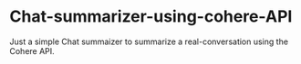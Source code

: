 # Chat-summarizer-using-cohere-API
Just a simple Chat summaizer to summarize a real-conversation using the Cohere API.
